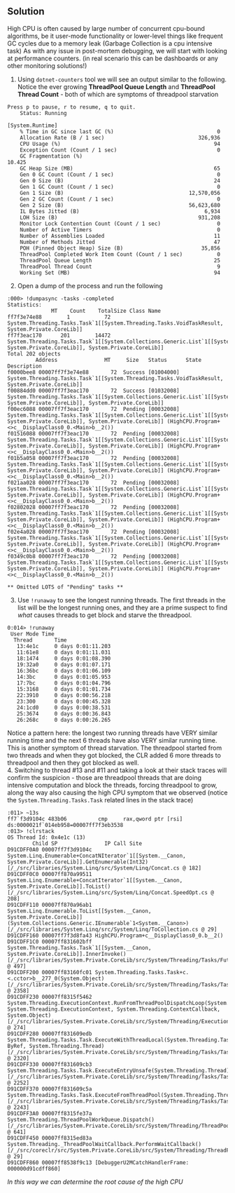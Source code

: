 ﻿## Solution
High CPU is often caused by large number of concurrent cpu-bound algorithms, be it user-mode functionality or lower-level things like frequent GC cycles due to a memory leak (Garbage Collection is a cpu intensive task)
As with any issue in post-mortem debugging, we will start with looking at performance counters. (in real scenario this can be dashboards or any other monitoring solutions!) <br/>
1. Using ``dotnet-counters`` tool we will see an output similar to the following. Notice the ever growing **ThreadPool Queue Length** and **ThreadPool Thread Count** - both of which are symptoms of threadpool starvation
```console
Press p to pause, r to resume, q to quit.
    Status: Running

[System.Runtime]
    % Time in GC since last GC (%)                                 0
    Allocation Rate (B / 1 sec)                              326,936
    CPU Usage (%)                                                 94
    Exception Count (Count / 1 sec)                                0
    GC Fragmentation (%)                                          10.425
    GC Heap Size (MB)                                             65
    Gen 0 GC Count (Count / 1 sec)                                 0
    Gen 0 Size (B)                                                24
    Gen 1 GC Count (Count / 1 sec)                                 0
    Gen 1 Size (B)                                        12,570,056
    Gen 2 GC Count (Count / 1 sec)                                 0
    Gen 2 Size (B)                                        56,623,680
    IL Bytes Jitted (B)                                        6,934
    LOH Size (B)                                             931,208
    Monitor Lock Contention Count (Count / 1 sec)                  0
    Number of Active Timers                                        0
    Number of Assemblies Loaded                                   11
    Number of Methods Jitted                                      47
    POH (Pinned Object Heap) Size (B)                         35,856
    ThreadPool Completed Work Item Count (Count / 1 sec)           0
    ThreadPool Queue Length                                       25
    ThreadPool Thread Count                                        9
    Working Set (MB)                                              94
```

2. Open a dump of the process and run the following
```
:000> !dumpasync -tasks -completed
Statistics:
              MT    Count    TotalSize Class Name
ff7f3e74e88        1           72 System.Threading.Tasks.Task`1[[System.Threading.Tasks.VoidTaskResult, System.Private.CoreLib]]
ff7f3eac170      201        14472 System.Threading.Tasks.Task`1[[System.Collections.Generic.List`1[[System.String, System.Private.CoreLib]], System.Private.CoreLib]]
Total 202 objects
         Address               MT     Size   Status      State Description
f0000bee8 00007ff7f3e74e88       72  Success [01004000] System.Threading.Tasks.Task`1[[System.Threading.Tasks.VoidTaskResult, System.Private.CoreLib]] 
f00884dd0 00007ff7f3eac170       72  Success [01032008] System.Threading.Tasks.Task`1[[System.Collections.Generic.List`1[[System.String, System.Private.CoreLib]], System.Private.CoreLib]] 
f00ec6088 00007ff7f3eac170       72  Pending [00032008] System.Threading.Tasks.Task`1[[System.Collections.Generic.List`1[[System.String, System.Private.CoreLib]], System.Private.CoreLib]] (HighCPU.Program+<>c__DisplayClass0_0.<Main>b__2()) 
f01516088 00007ff7f3eac170       72  Pending [00032008] System.Threading.Tasks.Task`1[[System.Collections.Generic.List`1[[System.String, System.Private.CoreLib]], System.Private.CoreLib]] (HighCPU.Program+<>c__DisplayClass0_0.<Main>b__2()) 
f01b5a058 00007ff7f3eac170       72  Pending [00032008] System.Threading.Tasks.Task`1[[System.Collections.Generic.List`1[[System.String, System.Private.CoreLib]], System.Private.CoreLib]] (HighCPU.Program+<>c__DisplayClass0_0.<Main>b__2()) 
f021aa028 00007ff7f3eac170       72  Pending [00032008] System.Threading.Tasks.Task`1[[System.Collections.Generic.List`1[[System.String, System.Private.CoreLib]], System.Private.CoreLib]] (HighCPU.Program+<>c__DisplayClass0_0.<Main>b__2()) 
f02802028 00007ff7f3eac170       72  Pending [00032008] System.Threading.Tasks.Task`1[[System.Collections.Generic.List`1[[System.String, System.Private.CoreLib]], System.Private.CoreLib]] (HighCPU.Program+<>c__DisplayClass0_0.<Main>b__2()) 
f02e4a028 00007ff7f3eac170       72  Pending [00032008] System.Threading.Tasks.Task`1[[System.Collections.Generic.List`1[[System.String, System.Private.CoreLib]], System.Private.CoreLib]] (HighCPU.Program+<>c__DisplayClass0_0.<Main>b__2()) 
f0349c0b8 00007ff7f3eac170       72  Pending [00032008] System.Threading.Tasks.Task`1[[System.Collections.Generic.List`1[[System.String, System.Private.CoreLib]], System.Private.CoreLib]] (HighCPU.Program+<>c__DisplayClass0_0.<Main>b__2()) 

** Omitted LOTS of "Pending" tasks **
```
3. Use ``!runaway`` to see the longest running threads. The first threads in the list will be the longest running ones, and they are a prime suspect to find *what* causes threads to get block and starve the threadpool.
```
0:014> !runaway
 User Mode Time
  Thread       Time
   13:4e1c     0 days 0:01:11.203
   11:61e8     0 days 0:01:11.031
   18:1474     0 days 0:01:08.390
   19:32a0     0 days 0:01:07.171
   16:36bc     0 days 0:01:06.109
   14:3bc      0 days 0:01:05.953
   17:7bc      0 days 0:01:04.796
   15:3168     0 days 0:01:01.734
   22:3910     0 days 0:00:56.218
   23:300      0 days 0:00:45.328
   24:1cd0     0 days 0:00:38.531
   25:3674     0 days 0:00:36.843
   26:268c     0 days 0:00:26.265
``` 
Notice a pattern here: the longest two running threads have VERY similar running time and the next 6 threads have also VERY similar running time. This is another symptom of thread starvation. The threadpool started from two threads and when they got blocked, the CLR added 6 more threads to threadpool and then they got blocked as well. <br/>
4. Switching to thread #13 and #11 and taking a look at their stack traces will confirm the suspicion - those are threadpool threads that are doing intensive computation and block the threads, forcing threadpool to grow, along the way also causing the high CPU symptom that we observed (notice the ``System.Threading.Tasks.Task`` related lines in the stack trace)
```
:011> ~13s
ff7`f3d9104c 483b06          cmp     rax,qword ptr [rsi] ds:0000021f`014eb958=00007ff7f3eb3538
:013> !clrstack
OS Thread Id: 0x4e1c (13)
        Child SP               IP Call Site
D91CDFF0A0 00007ff7f3d9104c System.Linq.Enumerable+ConcatNIterator`1[[System.__Canon, System.Private.CoreLib]].GetEnumerable(Int32) [/_/src/libraries/System.Linq/src/System/Linq/Concat.cs @ 182]
D91CDFF0C0 00007ff870a99511 System.Linq.Enumerable+ConcatIterator`1[[System.__Canon, System.Private.CoreLib]].ToList() [/_/src/libraries/System.Linq/src/System/Linq/Concat.SpeedOpt.cs @ 208]
D91CDFF110 00007ff870a96ab1 System.Linq.Enumerable.ToList[[System.__Canon, System.Private.CoreLib]](System.Collections.Generic.IEnumerable`1<System.__Canon>) [/_/src/libraries/System.Linq/src/System/Linq/ToCollection.cs @ 29]
D91CDFF160 00007ff7f3d8fa43 HighCPU.Program+c__DisplayClass0_0.b__2()
D91CDFF1C0 00007ff831602bff System.Threading.Tasks.Task`1[[System.__Canon, System.Private.CoreLib]].InnerInvoke() [/_/src/libraries/System.Private.CoreLib/src/System/Threading/Tasks/Future.cs @ 497]
D91CDFF200 00007ff83160fc01 System.Threading.Tasks.Task+c.<.cctor>b__277_0(System.Object) [/_/src/libraries/System.Private.CoreLib/src/System/Threading/Tasks/Task.cs @ 2358]
D91CDFF230 00007ff8315f5462 System.Threading.ExecutionContext.RunFromThreadPoolDispatchLoop(System.Threading.Thread, System.Threading.ExecutionContext, System.Threading.ContextCallback, System.Object) [/_/src/libraries/System.Private.CoreLib/src/System/Threading/ExecutionContext.cs @ 274]
D91CDFF280 00007ff831609edb System.Threading.Tasks.Task.ExecuteWithThreadLocal(System.Threading.Tasks.Task ByRef, System.Threading.Thread) [/_/src/libraries/System.Private.CoreLib/src/System/Threading/Tasks/Task.cs @ 2320]
D91CDFF330 00007ff831609cb3 System.Threading.Tasks.Task.ExecuteEntryUnsafe(System.Threading.Thread) [/_/src/libraries/System.Private.CoreLib/src/System/Threading/Tasks/Task.cs @ 2252]
D91CDFF370 00007ff831609c5a System.Threading.Tasks.Task.ExecuteFromThreadPool(System.Threading.Thread) [/_/src/libraries/System.Private.CoreLib/src/System/Threading/Tasks/Task.cs @ 2243]
D91CDFF3A0 00007ff8315fe37a System.Threading.ThreadPoolWorkQueue.Dispatch() [/_/src/libraries/System.Private.CoreLib/src/System/Threading/ThreadPool.cs @ 641]
D91CDFF450 00007ff8315ed83a System.Threading._ThreadPoolWaitCallback.PerformWaitCallback() [/_/src/coreclr/src/System.Private.CoreLib/src/System/Threading/ThreadPool.CoreCLR.cs @ 29]
D91CDFF860 00007ff8538f9c13 [DebuggerU2MCatchHandlerFrame: 000000d91cdff860] 
```

*In this way we can determine the root cause of the high CPU*